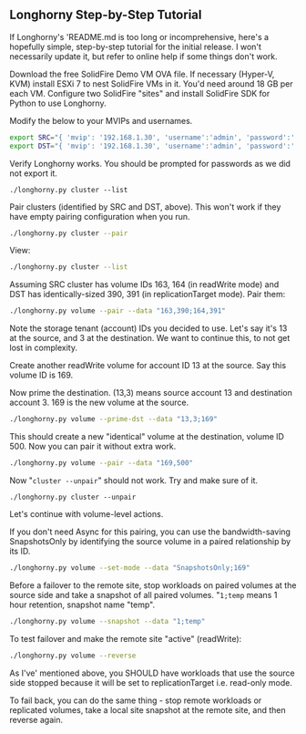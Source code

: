 ## Longhorny Step-by-Step Tutorial

If Longhorny's 'README.md is too long or incomprehensive, here's a hopefully simple, step-by-step tutorial for the initial release. I won't necessarily update it, but refer to online help if some things don't work.

Download the free SolidFire Demo VM OVA file. If necessary (Hyper-V, KVM) install ESXi 7 to nest SolidFire VMs in it. You'd need around 18 GB per each VM. Configure two SolidFire "sites" and install SolidFire SDK for Python to use Longhorny.

Modify the below to your MVIPs and usernames.

```sh
export SRC="{ 'mvip': '192.168.1.30', 'username':'admin', 'password':''}"
export DST="{ 'mvip': '192.168.1.30', 'username':'admin', 'password':''}"
```

Verify Longhorny works. You should be prompted for passwords as we did not export it.

```
./longhorny.py cluster --list
```

Pair clusters (identified by SRC and DST, above). This won't work if they have empty pairing configuration when you run.

```sh
./longhorny.py cluster --pair
```

View:

```sh
./longhorny.py cluster --list
```

Assuming SRC cluster has volume IDs 163, 164 (in readWrite mode) and DST has identically-sized 390, 391 (in replicationTarget mode). Pair them:

```sh
./longhorny.py volume --pair --data "163,390;164,391"
```

Note the storage tenant (account) IDs you decided to use. Let's say it's 13 at the source, and 3 at the destination. We want to continue this, to not get lost in complexity.

Create another readWrite volume for account ID 13 at the source. Say this volume ID is 169.

Now prime the destination. (13,3) means source account 13 and destination account 3. 169 is the new volume at the source.

```sh
./longhorny.py volume --prime-dst --data "13,3;169"
```

This should create a new "identical" volume at the destination, volume ID 500. Now you can pair it without extra work.

```sh
./longhorny.py volume --pair --data "169,500"
```

Now "`cluster --unpair`" should not work. Try and make sure of it.

```
./longhorny.py cluster --unpair
```

Let's continue with volume-level actions.

If you don't need Async for this pairing, you can use the bandwidth-saving SnapshotsOnly by identifying the source volume in a paired relationship by its ID.

```sh
./longhorny.py volume --set-mode --data "SnapshotsOnly;169"
```

Before a failover to the remote site, stop workloads on paired volumes at the source side and take a snapshot of all paired volumes. "`1;temp` means 1 hour retention, snapshot name "temp".

```sh
./longhorny.py volume --snapshot --data "1;temp"
```

To test failover and make the remote site "active" (readWrite):

```sh
./longhorny.py volume --reverse
```

As I've' mentioned above, you SHOULD have workloads that use the source side stopped because it will be set to replicationTarget i.e. read-only mode.

To fail back, you can do the same thing - stop remote workloads or replicated volumes, take a local site snapshot at the remote site, and then reverse again.


